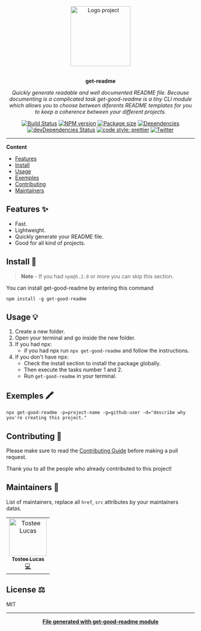 <div align="center">
  <a href="#">
  	<img src="https://media.giphy.com/media/JIX9t2j0ZTN9S/giphy-downsized.gif" alt="Logo project" height="160" />
  </a>
  <br>
  <br>
  <p>
    <b>get-readme</b>
  </p>
  <p>
     <i>Quickly generate readable and well documented README file. Because documenting is a complicated task get-good-readme is a tiny CLI module which allows you to choose between diferents README templates for you to keep a coherence between your different projects.</i>
  </p>
  <p>

[![Build Status](https://travis-ci.com/luctst/get-readme.svg?branch=master)](https://travis-ci.com/luctst/get-readme)
[![NPM version](https://img.shields.io/npm/v/get-readme?style=flat-square)](https://img.shields.io/npm/v/get-readme?style=flat-square)
[![Package size](https://img.shields.io/bundlephobia/min/get-readme)](https://img.shields.io/bundlephobia/min/get-readme)
[![Dependencies](https://img.shields.io/david/luctst/get-readme.svg?style=popout-square)](https://david-dm.org/luctst/get-readme)
[![devDependencies Status](https://david-dm.org/luctst/get-readme/dev-status.svg?style=flat-square)](https://david-dm.org/luctst/get-readme?type=dev)
[![code style: prettier](https://img.shields.io/badge/code_style-prettier-ff69b4.svg?style=flat-square)](https://github.com/prettier/prettier)
[![Twitter](https://img.shields.io/twitter/follow/luctstt.svg?label=Follow&style=social)](https://twitter.com/luctstt)

  </p>
</div>

---

**Content**

* [Features](##features)
* [Install](##install)
* [Usage](##usage)
* [Exemples](##exemples)
* [Contributing](##contributing)
* [Maintainers](##maintainers)

## Features ✨
* Fast.
* Lightweight.
* Quickly generate your README file.
* Good for all kind of projects.

## Install 🐙
> **Note** - If you had `npm@5.2.0` or more you can skip this section.

You can install get-good-readme by entering this command
```
npm install -g get-good-readme
```

## Usage 💡
1. Create a new folder.
2. Open your terminal and go inside the new folder.
3. If you had npx:
	* if you had npx run `npx get-good-readme` and follow the instructions.
4. If you don't have npx:
	* Check the install section to install the package globally.
	* Then execute the tasks number 1 and 2.
	* Run `get-good-readme` in your terminal.


## Exemples 🖍
```
npx get-good-readme -p=project-name -g=github-user -d="describe why you're creating this project."
```

## Contributing 🍰
Please make sure to read the [Contributing Guide](https://github.com/luctst/get-readme/blob/master/.github/CONTRIBUTING.md) before making a pull request.

Thank you to all the people who already contributed to this project!

## Maintainers 👷
List of maintainers, replace all `href`, `src` attributes by your maintainers datas.
<table>
  <tr>
    <td align="center"><a href="https://lucastostee.now.sh/"><img src="https://avatars3.githubusercontent.com/u/22588842?s=460&v=4" width="100px;" alt="Tostee Lucas"/><br /><sub><b>Tostee Lucas</b></sub></a><br /><a href="#" title="Code">💻</a></td>
  </tr>
</table>

## License ⚖️
MIT

---
<div align="center">
	<b>
		<a href="https://www.npmjs.com/package/get-good-readme">File generated with get-good-readme module</a>
	</b>
</div>
